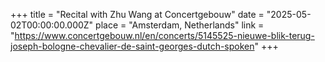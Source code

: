 +++
title = "Recital with Zhu Wang at Concertgebouw"
date = "2025-05-02T00:00:00.000Z"
place = "Amsterdam, Netherlands"
link = "https://www.concertgebouw.nl/en/concerts/5145525-nieuwe-blik-terug-joseph-bologne-chevalier-de-saint-georges-dutch-spoken"
+++


